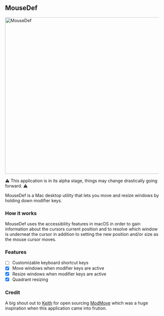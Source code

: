 ## MouseDef

<img src="https://raw.githubusercontent.com/zenangst/MouseDef/master/Images/MouseDef.png" alt="MouseDef" width="512" height="512" align="center" />

⚠️ This application is in its alpha stage, things may change drastically going forward. ⚠️

MouseDef is a Mac desktop utility that lets you move and resize windows by
holding down modifier keys.

### How it works

MouseDef uses the accessibliity features in macOS in order to gain information about the cursors current position and to resolve which window is underneat the cursor in addition to setting the new position and/or size as the mouse cursor moves.

### Features

- [ ] Customizable keyboard shortcut keys
- [x] Move windows when modifier keys are active
- [x] Resize windows when modifier keys are active
- [x] Quadrant resizing

### Credit

A big shout out to [Keith](https://github.com/keith) for open sourcing [ModMove](https://github.com/keith/ModMove) which was a huge inspiration when this application came into frution.
